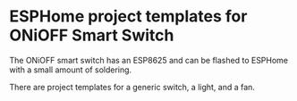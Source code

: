 # ESPHome project templates for ONiOFF Smart Switch

The ONiOFF smart switch has an ESP8625 and can be flashed to ESPHome with a small amount of soldering.

There are project templates for a generic switch, a light, and a fan. 

